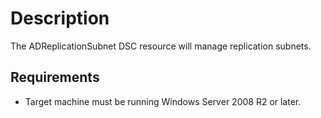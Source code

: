 # Description

The ADReplicationSubnet DSC resource will manage replication subnets.

## Requirements

* Target machine must be running Windows Server 2008 R2 or later.

